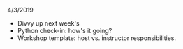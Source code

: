 4/3/2019

* Divvy up next week's
* Python check-in:  how's it going?
* Workshop template:  host vs. instructor responsibilities.
